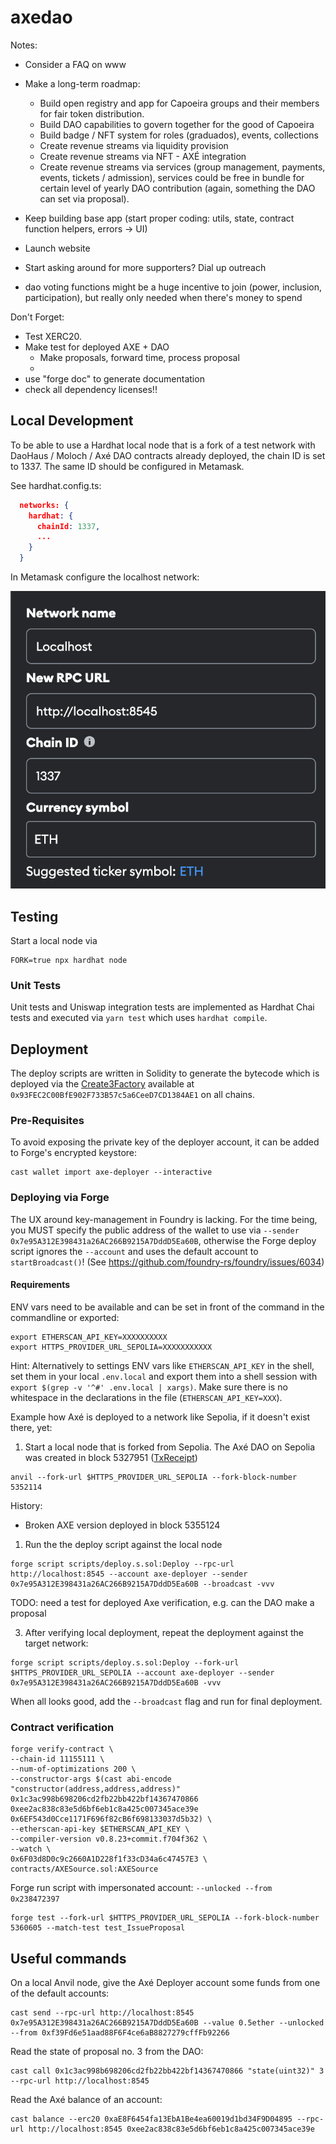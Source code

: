 # axedao

Notes:

- Consider a FAQ on www
- Make a long-term roadmap:

  - Build open registry and app for Capoeira groups and their members for fair token distribution.
  - Build DAO capabilities to govern together for the good of Capoeira
  - Build badge / NFT system for roles (graduados), events, collections
  - Create revenue streams via liquidity provision
  - Create revenue streams via NFT - AXÉ integration
  - Create revenue streams via services (group management, payments, events, tickets / admission), services could be free in bundle for certain level of yearly DAO contribution (again, something the DAO can set via proposal).

- Keep building base app (start proper coding: utils, state, contract function helpers, errors -> UI)
- Launch website
- Start asking around for more supporters? Dial up outreach
- dao voting functions might be a huge incentive to join (power, inclusion, participation), but really only needed when there's money to spend

Don't Forget:

- Test XERC20.
- Make test for deployed AXE + DAO
  - Make proposals, forward time, process proposal
  -
- use "forge doc" to generate documentation
- check all dependency licenses!!

## Local Development

To be able to use a Hardhat local node that is a fork of a test network with DaoHaus / Moloch / Axé DAO contracts already deployed, the chain ID is set to 1337. The same ID should be configured in Metamask.

See hardhat.config.ts:

```json
  networks: {
    hardhat: {
      chainId: 1337,
      ...
    }
  }
```

In Metamask configure the localhost network:

!['MetaMask Localhost Network Settings'](/docs/images/metamask-localhost-network.png)

## Testing

Start a local node via

```shell
FORK=true npx hardhat node
```

### Unit Tests

Unit tests and Uniswap integration tests are implemented as Hardhat Chai tests and executed via `yarn test` which uses `hardhat compile`.

## Deployment

The deploy scripts are written in Solidity to generate the bytecode which is deployed via the [Create3Factory]('https://github.com/lifinance/create3-factory') available at `0x93FEC2C00BfE902F733B57c5a6CeeD7CD1384AE1` on all chains.

### Pre-Requisites

To avoid exposing the private key of the deployer account, it can be added to Forge's encrypted keystore:

```shell
cast wallet import axe-deployer --interactive
```

### Deploying via Forge

The UX around key-management in Foundry is lacking. For the time being, you MUST specify the public address of the wallet to use via `--sender 0x7e95A312E398431a26AC266B9215A7DddD5Ea60B`, otherwise the Forge deploy script ignores the `--account` and uses the default
account to `startBroadcast()`! (See https://github.com/foundry-rs/foundry/issues/6034)

#### Requirements

ENV vars need to be available and can be set in front of the command in the commandline or exported:

```shell
export ETHERSCAN_API_KEY=XXXXXXXXXX
export HTTPS_PROVIDER_URL_SEPOLIA=XXXXXXXXXXX
```

Hint: Alternatively to settings ENV vars like `ETHERSCAN_API_KEY` in the shell, set them in your local `.env.local` and export them into a shell session with `export $(grep -v '^#' .env.local | xargs)`. Make sure there is no whitespace in the declarations in the file (`ETHERSCAN_API_KEY=XXX`).

Example how Axé is deployed to a network like Sepolia, if it doesn't exist there, yet:

1. Start a local node that is forked from Sepolia.
   The Axé DAO on Sepolia was created in block 5327951 ([TxReceipt](https://sepolia.etherscan.io/tx/0xc69d904e77106520193ac9821087bb628b923fb3beb0788a70ed444c3f7d61ad))

```shell
anvil --fork-url $HTTPS_PROVIDER_URL_SEPOLIA --fork-block-number 5352114
```

History:

- Broken AXE version deployed in block 5355124

1. Run the the deploy script against the local node

```shell
forge script scripts/deploy.s.sol:Deploy --rpc-url http://localhost:8545 --account axe-deployer --sender 0x7e95A312E398431a26AC266B9215A7DddD5Ea60B --broadcast -vvv
```

TODO: need a test for deployed Axe verification, e.g. can the DAO make a proposal

3. After verifying local deployment, repeat the deployment against the target network:

```shell
forge script scripts/deploy.s.sol:Deploy --fork-url $HTTPS_PROVIDER_URL_SEPOLIA --account axe-deployer --sender 0x7e95A312E398431a26AC266B9215A7DddD5Ea60B -vvv
```

When all looks good, add the `--broadcast` flag and run for final deployment.

### Contract verification

```shell
forge verify-contract \
--chain-id 11155111 \
--num-of-optimizations 200 \
--constructor-args $(cast abi-encode "constructor(address,address,address)" 0x1c3ac998b698206cd2fb22bb422bf14367470866 0xee2ac838c83e5d6bf6eb1c8a425c007345ace39e 0x6EF543d0Cce1171F696f82cB6f698133037d5b32) \
--etherscan-api-key $ETHERSCAN_API_KEY \
--compiler-version v0.8.23+commit.f704f362 \
--watch \
0x6F03d8D0c9c2660A1D228f1f33cD34a6c47457E3 \
contracts/AXESource.sol:AXESource
```

Forge run script with impersonated account: `--unlocked --from 0x238472397`

```shell
forge test --fork-url $HTTPS_PROVIDER_URL_SEPOLIA --fork-block-number 5360605 --match-test test_IssueProposal
```

## Useful commands

On a local Anvil node, give the Axé Deployer account some funds from one of the default accounts:

```shell
cast send --rpc-url http://localhost:8545 0x7e95A312E398431a26AC266B9215A7DddD5Ea60B --value 0.5ether --unlocked --from 0xf39Fd6e51aad88F6F4ce6aB8827279cffFb92266
```

Read the state of proposal no. 3 from the DAO:

```shell
cast call 0x1c3ac998b698206cd2fb22bb422bf14367470866 "state(uint32)" 3 --rpc-url http://localhost:8545
```

Read the Axé balance of an account:

```shell
cast balance --erc20 0xaE8F6454fa13EbA1Be4ea60019d1bd34F9D04895 --rpc-url http://localhost:8545 0xee2ac838c83e5d6bf6eb1c8a425c007345ace39e
```
